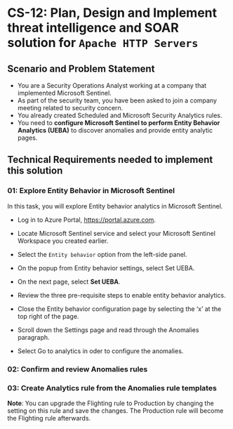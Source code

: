 # CS-12: Plan, Design and Implement threat intelligence and SOAR solution for `Apache HTTP Servers`

## Scenario and Problem Statement

- You are a Security Operations Analyst working at a company that implemented Microsoft Sentinel.
- As part of the security team, you have been asked to join a company meeting related to security concern.
- You already created Scheduled and Microsoft Security Analytics rules.
- You need to **configure Microsoft Sentinel to perform Entity Behavior Analytics (UEBA)** to discover anomalies and provide entity analytic pages.

## Technical Requirements needed to implement this solution

### 01: Explore Entity Behavior in Microsoft Sentinel

In this task, you will explore Entity behavior analytics in Microsoft Sentinel.

- Log in to Azure Portal, https://portal.azure.com.

- Locate Microsoft Sentinel service and select your Microsoft Sentinel Workspace you created earlier.
- Select the `Entity behavior` option from the left-side panel.
- On the popup from Entity behavior settings, select Set UEBA.
- On the next page, select **Set UEBA**.
- Review the three pre-requisite steps to enable entity behavior analytics.
- Close the Entity behavior configuration page by selecting the ‘x’ at the top right of the page.
- Scroll down the Settings page and read through the Anomalies paragraph.
- Select Go to analytics in oder to configure the anomalies.

### 02: Confirm and review Anomalies rules

### 03: Create Analytics rule from the Anomalies rule templates

**Note**: You can upgrade the Flighting rule to Production by changing the setting on this rule and save the changes. The Production rule will become the Flighting rule afterwards.

